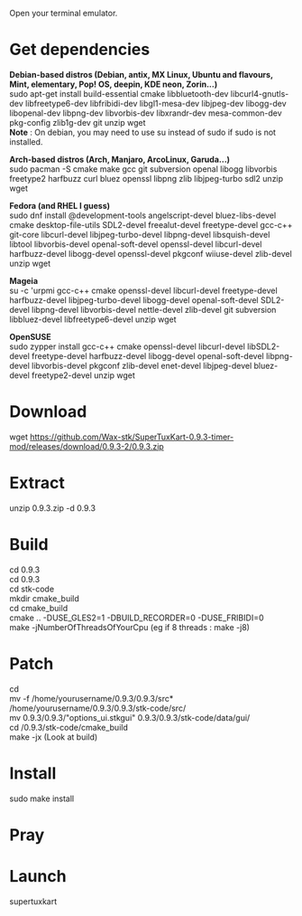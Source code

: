 Open your terminal emulator.

# Get dependencies
**Debian-based distros (Debian, antix, MX Linux, Ubuntu and flavours, Mint, elementary, Pop! OS, deepin, KDE neon, Zorin...)**
<br> sudo apt-get install build-essential cmake libbluetooth-dev libcurl4-gnutls-dev libfreetype6-dev libfribidi-dev libgl1-mesa-dev libjpeg-dev libogg-dev libopenal-dev libpng-dev libvorbis-dev libxrandr-dev mesa-common-dev pkg-config zlib1g-dev git unzip wget
<br> **Note** : On debian, you may need to use su instead of sudo if sudo is not installed.

**Arch-based distros  (Arch, Manjaro, ArcoLinux, Garuda...)**
<br> sudo pacman -S cmake make gcc git subversion openal libogg libvorbis freetype2 harfbuzz curl bluez openssl libpng zlib libjpeg-turbo sdl2 unzip wget

**Fedora (and RHEL I guess)**
<br> sudo dnf install @development-tools angelscript-devel bluez-libs-devel cmake desktop-file-utils SDL2-devel freealut-devel freetype-devel gcc-c++ git-core libcurl-devel libjpeg-turbo-devel libpng-devel libsquish-devel libtool libvorbis-devel openal-soft-devel openssl-devel libcurl-devel harfbuzz-devel libogg-devel openssl-devel pkgconf wiiuse-devel zlib-devel unzip wget

**Mageia**
<br> su -c 'urpmi gcc-c++ cmake openssl-devel libcurl-devel freetype-devel harfbuzz-devel libjpeg-turbo-devel libogg-devel openal-soft-devel SDL2-devel libpng-devel libvorbis-devel nettle-devel zlib-devel git subversion libbluez-devel libfreetype6-devel unzip wget

**OpenSUSE**
<br> sudo zypper install gcc-c++ cmake openssl-devel libcurl-devel libSDL2-devel freetype-devel harfbuzz-devel libogg-devel openal-soft-devel libpng-devel  libvorbis-devel pkgconf zlib-devel enet-devel libjpeg-devel bluez-devel freetype2-devel unzip wget

# Download
wget https://github.com/Wax-stk/SuperTuxKart-0.9.3-timer-mod/releases/download/0.9.3-2/0.9.3.zip

# Extract
unzip 0.9.3.zip -d 0.9.3

# Build
cd 0.9.3
<br> cd 0.9.3
<br> cd stk-code
<br> mkdir cmake_build
<br> cd cmake_build
<br> cmake .. -DUSE_GLES2=1 -DBUILD_RECORDER=0 -DUSE_FRIBIDI=0
<br> make -jNumberOfThreadsOfYourCpu (eg if 8 threads : make -j8)

# Patch
cd
<br> mv -f /home/yourusername/0.9.3/0.9.3/src* /home/yourusername/0.9.3/0.9.3/stk-code/src/
<br> mv 0.9.3/0.9.3/"options_ui.stkgui" 0.9.3/0.9.3/stk-code/data/gui/
<br> cd /0.9.3/stk-code/cmake_build
<br> make -jx (Look at build)

# Install
sudo make install

# Pray

# Launch
supertuxkart
